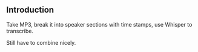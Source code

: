 ## Introduction

Take MP3, break it into speaker sections with time stamps, use Whisper to transcribe.

Still have to combine nicely.